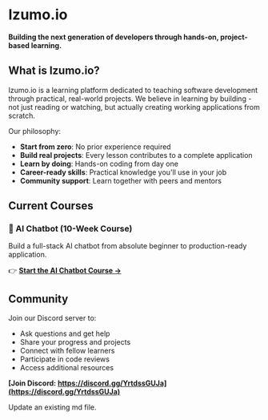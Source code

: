# Izumo.io

**Building the next generation of developers through hands-on, project-based learning.**

## What is Izumo.io?

Izumo.io is a learning platform dedicated to teaching software development through practical, real-world projects. We believe in learning by building - not just reading or watching, but actually creating working applications from scratch.

Our philosophy:
- **Start from zero**: No prior experience required
- **Build real projects**: Every lesson contributes to a complete application
- **Learn by doing**: Hands-on coding from day one
- **Career-ready skills**: Practical knowledge you'll use in your job
- **Community support**: Learn together with peers and mentors

## Current Courses

### 🤖 AI Chatbot (10-Week Course)

Build a full-stack AI chatbot from absolute beginner to production-ready application.

👉 **[Start the AI Chatbot Course →](./courses/ai-chatbot/)**

## Community

Join our Discord server to:
- Ask questions and get help
- Share your progress and projects
- Connect with fellow learners
- Participate in code reviews
- Access additional resources

**[Join Discord: https://discord.gg/YrtdssGUJa](https://discord.gg/YrtdssGUJa)**

Update an existing md file.
